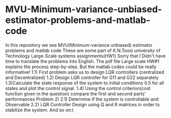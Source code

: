 # MVU-Minimum-variance-unbiased-estimator-problems-and-matlab-code
In this repository we see MVU(Minimum-variance unbiased) estimator problems and matlab code
These are some part of K.N.Toosi university of Technology Large-Scale systems assignments(HW1)
Sorry that  I Didn't have time to translate the problems into English.
The pdf file Large scale HW#1 explains the process step-by-step.
But the matlab codes could be really informative!
1.1) First problem asks us to design LQR controllers (centralized and Decentralized)
1.2) Design LQR controller for G11 and G22 separately  
1.3)Calculate the state response of the system to initial conditions 0.5 for all states and plot the control signal.
1.4) Using the control criterion(cost function given in the question) compare the first and second parts’ performances
Problem 2)
2.1) Determine if the system is controllable and Observable
2.2) LQR Controller Design using Q and R matrices in order to stabilize the system.
And so on:)

